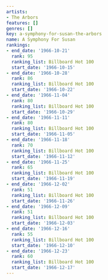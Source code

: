 ```yaml
---
artists:
- The Arbors
features: []
genres: []
key: a-symphony-for-susan-the-arbors
name: A Symphony For Susan
rankings:
- end_date: '1966-10-21'
  rank: 95
  ranking_list: Billboard Hot 100
  start_date: '1966-10-15'
- end_date: '1966-10-28'
  rank: 86
  ranking_list: Billboard Hot 100
  start_date: '1966-10-22'
- end_date: '1966-11-04'
  rank: 80
  ranking_list: Billboard Hot 100
  start_date: '1966-10-29'
- end_date: '1966-11-11'
  rank: 80
  ranking_list: Billboard Hot 100
  start_date: '1966-11-05'
- end_date: '1966-11-18'
  rank: 70
  ranking_list: Billboard Hot 100
  start_date: '1966-11-12'
- end_date: '1966-11-25'
  rank: 65
  ranking_list: Billboard Hot 100
  start_date: '1966-11-19'
- end_date: '1966-12-02'
  rank: 51
  ranking_list: Billboard Hot 100
  start_date: '1966-11-26'
- end_date: '1966-12-09'
  rank: 51
  ranking_list: Billboard Hot 100
  start_date: '1966-12-03'
- end_date: '1966-12-16'
  rank: 55
  ranking_list: Billboard Hot 100
  start_date: '1966-12-10'
- end_date: '1966-12-23'
  rank: 60
  ranking_list: Billboard Hot 100
  start_date: '1966-12-17'
---
```


